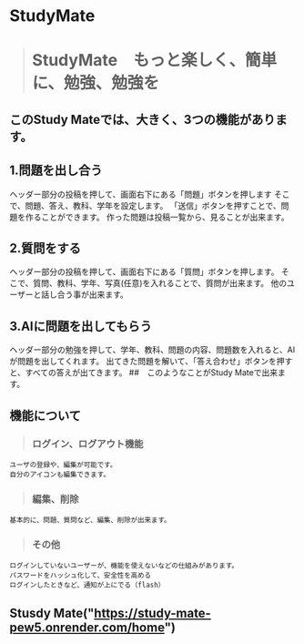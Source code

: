 # StudyMate
> # StudyMate　もっと楽しく、簡単に、勉強、勉強を
## このStudy Mateでは、大きく、3つの機能があります。
## 1.問題を出し合う
ヘッダー部分の投稿を押して、画面右下にある「問題」ボタンを押します
そこで、問題、答え、教科、学年を設定します。
「送信」ボタンを押すことで、問題を作ることができます。
作った問題は投稿一覧から、見ることが出来ます。
## 2.質問をする
ヘッダー部分の投稿を押して、画面右下にある「質問」ボタンを押します。
そこで、質問、教科、学年、写真(任意)を入れることで、質問が出来ます。
他のユーザーと話し合う事が出来ます。
## 3.AIに問題を出してもらう
ヘッダー部分の勉強を押して、学年、教科、問題の内容、問題数を入れると、AIが問題を出してくれます。
出てきた問題を解いて、「答え合わせ」ボタンを押すと、すべての答えが出てきます。
##　このようなことがStudy Mateで出来ます。
## 機能について
> ### ログイン、ログアウト機能
    ユーザの登録や、編集が可能です。 
    自分のアイコンも編集できます。
> ### 編集、削除
    基本的に、問題、質問など、編集、削除が出来ます。
> ### その他
    ログインしていないユーザーが、機能を使えないなどの仕組みがあります。
    パスワードをハッシュ化して、安全性を高める
    ログインしたときなど、通知が上にでる（flash）
## Stusdy Mate("https://study-mate-pew5.onrender.com/home")
